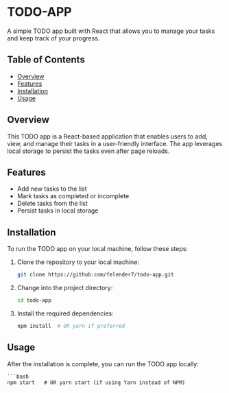 # TODO-APP

A simple TODO app built with React that allows you to manage your tasks and keep track of your progress.

## Table of Contents
- [Overview](#overview)
- [Features](#features)
- [Installation](#installation)
- [Usage](#usage)


## Overview

This TODO app is a React-based application that enables users to add, view, and manage their tasks in a user-friendly interface. The app leverages local storage to persist the tasks even after page reloads.

## Features

- Add new tasks to the list
- Mark tasks as completed or incomplete
- Delete tasks from the list
- Persist tasks in local storage

## Installation

To run the TODO app on your local machine, follow these steps:

1. Clone the repository to your local machine:

   ```bash
   git clone https://github.com/felender7/todo-app.git

2. Change into the project directory:

    ```bash
    cd todo-app

3. Install the required dependencies:

    ```bash
    npm install  # OR yarn if preferred


## Usage

After the installation is complete, you can run the TODO app locally:

    ```bash
    npm start   # OR yarn start (if using Yarn instead of NPM)